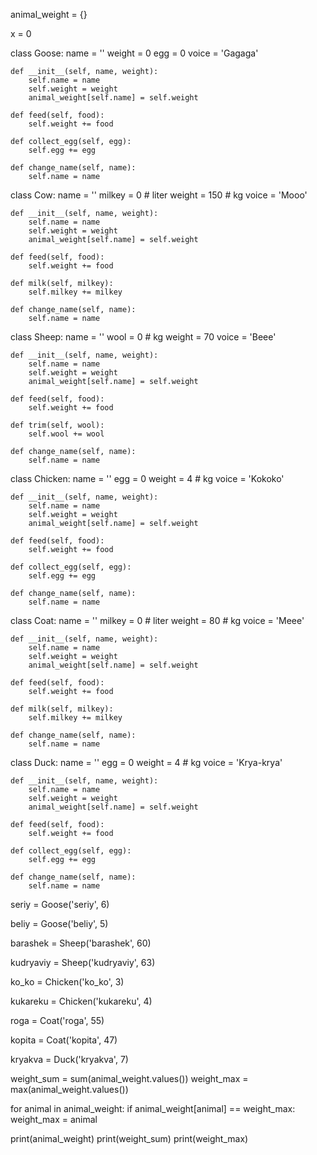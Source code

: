 animal_weight = {}

x = 0

class Goose:
    name = ''
    weight = 0
    egg = 0
    voice = 'Gagaga'

    def __init__(self, name, weight):
        self.name = name
        self.weight = weight
        animal_weight[self.name] = self.weight

    def feed(self, food):
        self.weight += food

    def collect_egg(self, egg):
        self.egg += egg

    def change_name(self, name):
        self.name = name

class Cow:
    name = ''
    milkey = 0 # liter
    weight = 150 # kg
    voice = 'Mooo'

    def __init__(self, name, weight):
        self.name = name
        self.weight = weight
        animal_weight[self.name] = self.weight

    def feed(self, food):
        self.weight += food

    def milk(self, milkey):
        self.milkey += milkey

    def change_name(self, name):
        self.name = name

class Sheep:
    name = ''
    wool = 0 # kg
    weight = 70
    voice = 'Beee'

    def __init__(self, name, weight):
        self.name = name
        self.weight = weight
        animal_weight[self.name] = self.weight

    def feed(self, food):
        self.weight += food

    def trim(self, wool):
        self.wool += wool

    def change_name(self, name):
        self.name = name

class Chicken:
    name = ''
    egg = 0
    weight = 4  # kg
    voice = 'Kokoko'

    def __init__(self, name, weight):
        self.name = name
        self.weight = weight
        animal_weight[self.name] = self.weight

    def feed(self, food):
        self.weight += food

    def collect_egg(self, egg):
        self.egg += egg

    def change_name(self, name):
        self.name = name

class Coat:
    name = ''
    milkey = 0  # liter
    weight = 80  # kg
    voice = 'Meee'

    def __init__(self, name, weight):
        self.name = name
        self.weight = weight
        animal_weight[self.name] = self.weight

    def feed(self, food):
        self.weight += food

    def milk(self, milkey):
        self.milkey += milkey

    def change_name(self, name):
        self.name = name

class Duck:
    name = ''
    egg = 0
    weight = 4  # kg
    voice = 'Krya-krya'

    def __init__(self, name, weight):
        self.name = name
        self.weight = weight
        animal_weight[self.name] = self.weight

    def feed(self, food):
        self.weight += food

    def collect_egg(self, egg):
        self.egg += egg

    def change_name(self, name):
        self.name = name

seriy = Goose('seriy', 6)

beliy = Goose('beliy', 5)

barashek = Sheep('barashek', 60)

kudryaviy = Sheep('kudryaviy', 63)

ko_ko = Chicken('ko_ko', 3)

kukareku = Chicken('kukareku', 4)

roga = Coat('roga', 55)

kopita = Coat('kopita', 47)

kryakva = Duck('kryakva', 7)

weight_sum = sum(animal_weight.values())
weight_max = max(animal_weight.values())

for animal in animal_weight:
    if animal_weight[animal] == weight_max:
        weight_max = animal

print(animal_weight)
print(weight_sum)
print(weight_max)

